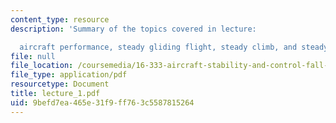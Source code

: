 ```yaml
---
content_type: resource
description: 'Summary of the topics covered in lecture:

  aircraft performance, steady gliding flight, steady climb, and steady turn.'
file: null
file_location: /coursemedia/16-333-aircraft-stability-and-control-fall-2004/9befd7ea465e31f9ff763c5587815264_lecture_1.pdf
file_type: application/pdf
resourcetype: Document
title: lecture_1.pdf
uid: 9befd7ea-465e-31f9-ff76-3c5587815264
---
```

